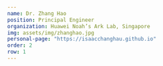 ```yaml
---
name: Dr. Zhang Hao
position: Principal Engineer
organization: Huawei Noah’s Ark Lab, Singapore
img: assets/img/zhanghao.jpg
personal-page: "https://isaacchanghau.github.io"
order: 2
row: 1
---
```

